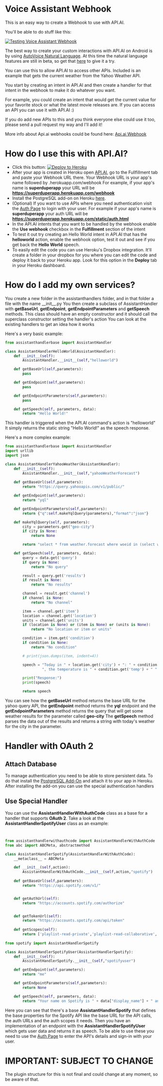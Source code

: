 # Voice Assistant Webhook

This is an easy way to create a Webhook to use with API.AI.

You'll be able to do stuff like this:

[![Testing Voice Assistant Webhook](https://img.youtube.com/vi/4SDeHLhWpAk/0.jpg)](https://www.youtube.com/watch?v=4SDeHLhWpAk)

The best way to create your custom interactions with API.AI on Android is by using [AutoVoice Natural Language](https://play.google.com/store/apps/details?id=com.joaomgcd.autovoice). At this time the natural language features are still in beta, so get that [here](https://joaoapps.com/beta-testing/) to give it a try.

You can use this to allow API.AI to access other APIs. Included is an example that gets the current weather from the Yahoo Weather API.

You start by creating an intent in API.AI and then create a handler for that intent in the webhook to make it do whatever you want.

For example, you could create an intent that would get the current value for your favorite stock or what the latest movie releases are. If you can access an API you can use it with API.AI :)

If you do add new APIs to this and you think everyone else could use it too, please send a pull request my way and I'll add it!

More info about Api.ai webhooks could be found here:
[Api.ai Webhook](https://docs.api.ai/docs/webhook)

# How do I use this with API.AI?
- Click this button: [![Deploy to Heroku](https://www.herokucdn.com/deploy/button.svg)](https://heroku.com/deploy)
- After your app is created in Heroku open [API.AI](https://api.ai/), go to the Fullfillment tab and paste your Webhook URL there. Your Webhook URL is your app's name followed by .herokuapp.com/webhook For example, if your app's name is **superduperapp** your URL will be **https://superduperapp.herokuapp.com/webhook**
- Install the PostgreSQL add-on on Heroku [here](https://elements.heroku.com/addons/heroku-postgresql).
- (Optional) If you want to use APIs where you need authentication visit the [Auth Page](static/auth.html) to login with your user. For example if your app's name is **superduperapp** your auth URL will be **https://superduperapp.herokuapp.com/static/auth.html**
- In the API.AI intents that you want to be handled by the webhook enable the **Use webhook** checkbox in the **Fulfillment** section of the intent
- To test it out try creating an Hello World intent in API.AI that has the **helloworld** action, enable the webhook option, test it out and see if you get back the **Hello World** speech.
- To easily edit the code you can use Heroku's Dropbox integration. It'll create a folder in your dropbox for you where you can edit the code and deploy it back to your Heroku app. Look for this option in the **Deploy** tab in your Heroku dashboard.

# How do I add my own services?
You create a new folder in the assistanthandlers folder, and in that folder a file with the name \_\_init\_\_.py
You then create a subclass of AssistantHandler with **getBaseUrl**, **getEndpoint**, **getEndpointParameters** and **getSpeech** methods.
This class should have an empty constructor and it should call the superclass constructor setting the handler's action
You can look at the existing handlers to get an idea how it works

Here's a very basic example:
```python
from assistanthandlerbase import AssistantHandler

class AssistantHandlerHelloWorld(AssistantHandler):
	def __init__(self):
		AssistantHandler.__init__(self,"helloworld")

	def getBaseUrl(self,parameters):
		pass

	def getEndpoint(self,parameters):
		pass

	def getEndpointParameters(self,parameters):
		pass

	def getSpeech(self, parameters, data):
		return "Hello World!"
```
This handler is triggered when the API.AI command's action is "helloworld"
It simply returns the static string "Hello World!" as the speech response.

Here's a more complex example:

```python
from assistanthandlerbase import AssistantHandler
import urllib
import json

class AssistantHandlerYahooWeather(AssistantHandler):
	def __init__(self):
		AssistantHandler.__init__(self,"yahooWeatherForecast")
	
	def getBaseUrl(self,parameters):
		return "https://query.yahooapis.com/v1/public/"

	def getEndpoint(self,parameters):
		return "yql"

	def getEndpointParameters(self,parameters):
		return {"q":self.makeYqlQuery(parameters),"format":"json"}

	def makeYqlQuery(self, parameters):
		city = parameters.get("geo-city")
		if city is None:
			return None

		return "select * from weather.forecast where woeid in (select woeid from geo.places(1) where text='" + city + "')"

	def getSpeech(self, parameters, data):
		query = data.get('query')
		if query is None:
			return "No query"

		result = query.get('results')
		if result is None:
			return "No results"

		channel = result.get('channel')
		if channel is None:
			return "No channel"

		item = channel.get('item')
		location = channel.get('location')
		units = channel.get('units')
		if (location is None) or (item is None) or (units is None):
			return "No location or item or units"

		condition = item.get('condition')
		if condition is None:
			return "No condition"

		# print(json.dumps(item, indent=4))

		speech = "Today in " + location.get('city') + ": " + condition.get('text') + \
				 ", the temperature is " + condition.get('temp') + " " + units.get('temperature')

		print("Response:")
		print(speech)

		return speech

```
You can see how the **getBaseUrl** method returns the base URL for the yahoo query API, the **getEndpoint** method returns the **yql** endpoint and the **getEndpointParameters** method returns the query that will get some weather results for the parameter called **geo-city**
The  **getSpeech** method parses the data out of the results and returns a string with today's weather for the city in the parameter.

# Handler with OAuth 2

## Attach Database
To manage authentication you need to be able to store persistent data. To do that install the [PostgreSQL Add-On](https://elements.heroku.com/addons/heroku-postgresql) and attach it to your app in Heroku. After installing the add-on you can use the special authentication handlers 

## Use Special Handler
You can use the **AssistantHandlerWithAuthCode** class as a base for a handler that supports **OAuth 2**. Take a look at the **AssistantHandlerSpotifyUser** class as an example:

```python


from assistanthandlerwithauthcode import AssistantHandlerWithAuthCode
from abc import ABCMeta, abstractmethod

class AssistantHandlerSpotify(AssistantHandlerWithAuthCode):
	__metaclass__ = ABCMeta

	def __init__(self,action):
		AssistantHandlerWithAuthCode.__init__(self,action,"spotify")    
	
	def getBaseUrl(self,parameters):
		return "https://api.spotify.com/v1/"


	def getAuthUrl(self):
		return "https://accounts.spotify.com/authorize"


	def getTokenUrl(self):
		return "https://accounts.spotify.com/api/token"        
	
	def getScopes(self):
		return ['playlist-read-private','playlist-read-collaborative','playlist-modify-public','playlist-modify-private','streaming','user-follow-modify','user-follow-read','user-library-read','user-library-modify','user-read-private','user-read-birthdate','user-read-email']
        
from spotify import AssistantHandlerSpotify

class AssistantHandlerSpotifyUser(AssistantHandlerSpotify):
	def __init__(self):
		AssistantHandlerSpotify.__init__(self,"spotifyuser")	

	def	getEndpoint(self,parameters):
		return "me"

	def getEndpointParameters(self,parameters):
		return None

	def getSpeech(self, parameters, data):
		return "Your name on Spotify is " + data["display_name"] + " and you have " + str(data["followers"]["total"]) + " followers"

```
Here you can see that there's a base **AssistantHandlerSpotify** that defines the base properties for the Spotify API like the base URL for the API calls, the auth URLs and the auth scopes it needs. Then you have an implementation of an endpoint with the **AssistantHandlerSpotifyUser** which gets user data and returns it as speech.
To be able to use these you need to use the [Auth Page](static/auth.html) to enter the API's details and sign-in with your user.

# IMPORTANT: SUBJECT TO CHANGE
The plugin structure for this is not final and could change at any moment, so be aware of that. 
